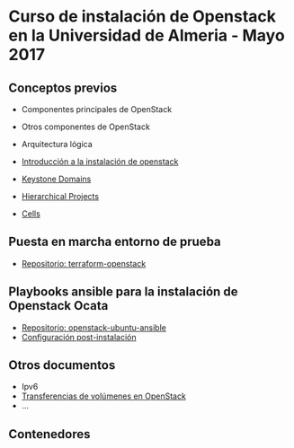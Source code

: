 # Curso de instalación de Openstack en la Universidad de Almeria - Mayo 2017

## Conceptos previos

* Componentes principales de OpenStack
* Otros componentes de OpenStack
* Arquitectura lógica
* [Introducción a la instalación de openstack](https://iesgn.github.io/curso-ual17/instalacion_openstack.html#/)

* [Keystone Domains](https://wiki.openstack.org/wiki/Domains)
* [Hierarchical Projects](https://specs.openstack.org/openstack/keystone-specs/specs/juno/hierarchical_multitenancy.html)
* [Cells](https://docs.openstack.org/developer/nova/cells.html#manifesto)

 ## Puesta en marcha entorno de prueba

 * [Repositorio: terraform-openstack](https://github.com/iesgn/terraform-openstack/)

 ## Playbooks ansible para la instalación de Openstack Ocata

 * [Repositorio: openstack-ubuntu-ansible](https://github.com/iesgn/openstack-ubuntu-ansible/tree/ocata)
 * [Configuración post-instalación](post)

 ## Otros documentos

 * Ipv6
 * [Transferencias de volúmenes en OpenStack](http://www.josedomingo.org/pledin/2016/04/transferencias-de-volumenes-en-openstack/)
 * ...

 ## Contenedores
